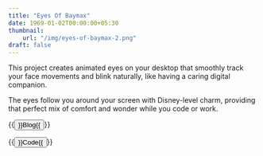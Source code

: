 ```yaml
---
title: "Eyes Of Baymax" 
date: 1969-01-02T00:00:00+05:30
thumbnail:
    url: "/img/eyes-of-baymax-2.png"
draft: false
---
```


This project creates animated eyes on your desktop that smoothly track your face movements and blink naturally, like having a caring digital companion. 

The eyes follow you around your screen with Disney-level charm, providing that perfect mix of comfort and wonder while you code or work.

{{<button href="/blog/projects/baymax/the-eyes/" color="success">}}Blog{{</button>}}

{{<button href="https://github.com/yashnarang000/baymax-eyes" color="danger">}}Code{{</button>}}
